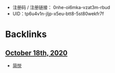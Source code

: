 - 注册码 / 注册链接： 0nhe-oi6mka-vzat3m-rbud
- UID：tp6u4v1n-jljp-x5eu-btt8-5st80wekfr7f

# Backlinks
## [October 18th, 2020](<October 18th, 2020.md>)
- [简悦](<简悦.md>)

